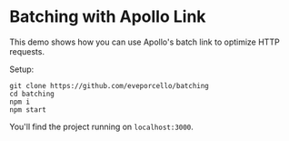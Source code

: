 # Batching with Apollo Link

This demo shows how you can use Apollo's batch link to optimize HTTP requests. 

Setup:

```
git clone https://github.com/eveporcello/batching
cd batching
npm i
npm start
```

You'll find the project running on `localhost:3000`.
